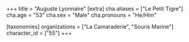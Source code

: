 +++
title = "Auguste Lyonnaire"
[extra]
cha.aliases = ["Le Petit Tigre"]
cha.age = "53"
cha.sex = "Male"
cha.pronouns = "He/Him"

[taxonomies]
organizations = ["La Camaraderie", "Souris Marine"]
character_id = ["55"]
+++


